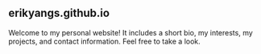 ## erikyangs.github.io
Welcome to my personal website!
It includes a short bio, my interests, my projects, and contact information. Feel free to take a look.
